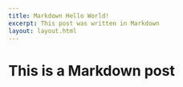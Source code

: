 ```yaml
---
title: Markdown Hello World!
excerpt: This post was written in Markdown
layout: layout.html
---
```


# This is a Markdown post
